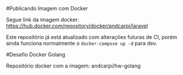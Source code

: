 #Publicando Imagem com Docker

Segue link da imagem docker:
https://hub.docker.com/repository/docker/andcarpi/laravel

Este repositório já está atualizado com alterações futuras de CI, porém ainda funciona normalmente o `docker-compose up -d` para dev.

#Desafio Docker Golang

Repositório docker com a imagem: andcarpi/hw-golang

